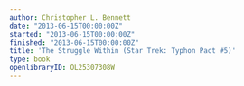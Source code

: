 ```yaml
---
author: Christopher L. Bennett
date: "2013-06-15T00:00:00Z"
started: "2013-06-15T00:00:00Z"
finished: "2013-06-15T00:00:00Z"
title: 'The Struggle Within (Star Trek: Typhon Pact #5)'
type: book
openlibraryID: OL25307308W
---
```

